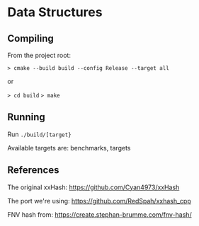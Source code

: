 # Data Structures

## Compiling

From the project root:

`> cmake --build build --config Release --target all`

or

`> cd build`
`> make`

## Running

Run `./build/[target}`

Available targets are: benchmarks, targets

## References

The original xxHash: https://github.com/Cyan4973/xxHash

The port we're using: https://github.com/RedSpah/xxhash_cpp

FNV hash from: https://create.stephan-brumme.com/fnv-hash/